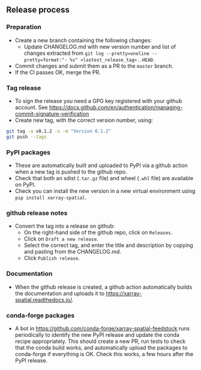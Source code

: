 ## Release process

### Preparation
- Create a new branch containing the following changes:
  - Update CHANGELOG.md with new version number and list of changes extracted from `git log --pretty=oneline --pretty=format:"- %s" <lastest_release_tag>..HEAD`.
- Commit changes and submit them as a PR to the `master` branch.
- If the CI passes OK, merge the PR.

### Tag release
- To sign the release you need a GPG key registered with your github account. See https://docs.github.com/en/authentication/managing-commit-signature-verification
- Create new tag, with the correct version number, using:
```bash
git tag -a v0.1.2 -s -m "Version 0.1.2"
git push --tags
```

### PyPI packages
- These are automatically built and uploaded to PyPI via a github action when a new tag is pushed to the github repo.
- Check that both an sdist (`.tar.gz` file) and wheel (`.whl` file) are available on PyPI.
- Check you can install the new version in a new virtual environment using `pip install xarray-spatial`.

### github release notes
- Convert the tag into a release on github:
  - On the right-hand side of the github repo, click on `Releases`.
  - Click on `Draft a new release`.
  - Select the correct tag, and enter the title and description by copying and pasting from the CHANGELOG.md.
  - Click `Publish release`.

### Documentation

- When the github release is created, a github action automatically builds the documentation and uploads it to https://xarray-spatial.readthedocs.io/.

### conda-forge packages
- A bot in https://github.com/conda-forge/xarray-spatial-feedstock runs periodically to identify the new PyPI release and update the conda recipe appropriately. This should create a new PR, run tests to check that the conda build works, and automatically upload the packages to conda-forge if everything is OK. Check this works, a few hours after the PyPI release.

